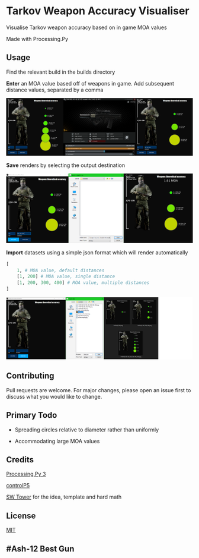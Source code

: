 # Tarkov Weapon Accuracy Visualiser

Visualise Tarkov weapon accuracy based on in game MOA values

Made with Processing.Py

## Usage

Find the relevant build in the builds directory

**Enter** an MOA value based off of weapons in game. Add subsequent distance values, separated by a comma


![ASh-12 Example](/examples/ASh-12Example.png)


**Save** renders by selecting the output destination


![Save Example](/examples/SaveExample.png)


**Import** datasets using a simple json format which will render automatically


```python
[
	1, # MOA value, default distances
	[1, 200] # MOA value, single distance
	[1, 200, 300, 400] # MOA value, multiple distances
]
```


![Import Example](/examples/ImportExample.png)


## Contributing

Pull requests are welcome. For major changes, please open an issue first to discuss what you would like to change.

## Primary Todo

- Spreading circles relative to diameter rather than uniformly

- Accommodating large MOA values

## Credits

[Processing.Py 3](https://py.processing.org/)

[controlP5](http://www.sojamo.de/libraries/controlP5/)

[SW Tower](https://www.youtube.com/channel/UCwYEdvfGj9kesA2kiIefNJg) for the idea, template and hard math

## License

[MIT](https://choosealicense.com/licenses/mit/)

## #Ash-12 Best Gun